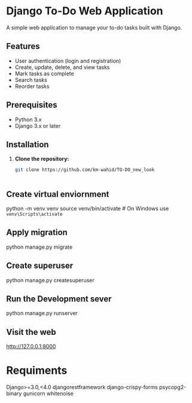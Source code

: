 # Django To-Do Web Application

A simple web application to manage your to-do tasks built with Django.

## Features

- User authentication (login and registration)
- Create, update, delete, and view tasks
- Mark tasks as complete
- Search tasks
- Reorder tasks

## Prerequisites

- Python 3.x
- Django 3.x or later

## Installation

1. **Clone the repository:**
   ```bash
   git clone https://github.com/km-wahid/TO-DO_new_look
 
## Create virtual enviornment 
python -m venv venv
source venv/bin/activate   # On Windows use `venv\Scripts\activate`

## Apply migration
python manage.py migrate

## Create superuser
python manage.py createsuperuser

## Run the Development sever
python manage.py runserver

## Visit the web
http://127.0.0.1:8000


# Requiments

Django>=3.0,<4.0 
djangorestframework
django-crispy-forms
psycopg2-binary
gunicorn
whitenoise
